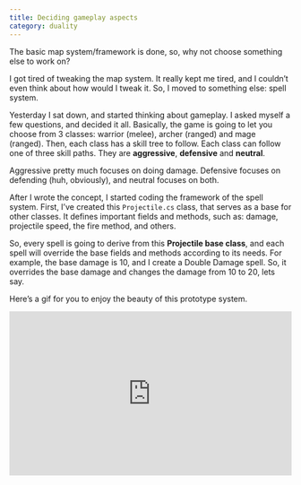 ```yaml
---
title: Deciding gameplay aspects
category: duality
---
```

The basic map system/framework is done, so, why not choose something else to work on?
<!-- more -->

I got tired of tweaking the map system. It really kept me tired, and I couldn’t even think about how would I tweak it. So, I moved to something else: spell system.

Yesterday I sat down, and started thinking about gameplay. I asked myself a few questions, and decided it all. Basically, the game is going to let you choose from 3 classes: warrior (melee), archer (ranged) and mage (ranged). Then, each class has a skill tree to follow. Each class can follow one of three skill paths. They are **aggressive**, **defensive** and **neutral**.

Aggressive pretty much focuses on doing damage. Defensive focuses on defending (huh, obviously), and neutral focuses on both.

After I wrote the concept, I started coding the framework of the spell system. First, I’ve created this `Projectile.cs` class, that serves as a base for other classes. It defines important fields and methods, such as: damage, projectile speed, the fire method, and others.

So, every spell is going to derive from this **Projectile base class**, and each spell will override the base fields and methods according to its needs. For example, the base damage is 10, and I create a Double Damage spell. So, it overrides the base damage and changes the damage from 10 to 20, lets say.

Here’s a gif for you to enjoy the beauty of this prototype system.

<div style='position:relative;padding-bottom:calc(100% / 1.72)'><iframe src='https://gfycat.com/ifr/DelightfulYellowJenny' frameborder='0' scrolling='no' width='100%' height='100%' style='position:absolute;top:0;left:0;' allowfullscreen></iframe></div>
